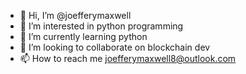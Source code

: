 - 👋 Hi, I’m @joefferymaxwell
- 👀 I’m interested in python programming
- 🌱 I’m currently learning python
- 💞️ I’m looking to collaborate on blockchain dev
- 📫 How to reach me joefferymaxwell8@outlook.com

<!---
joefferymaxwell/joefferymaxwell is a ✨ special ✨ repository because its `README.md` (this file) appears on your GitHub profile.
You can click the Preview link to take a look at your changes.
--->
